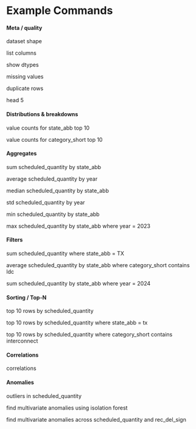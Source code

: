 # **Example Commands**



#### **Meta / quality**



dataset shape

list columns

show dtypes

missing values

duplicate rows

head 5



#### **Distributions \& breakdowns**



value counts for state\_abb top 10

value counts for category\_short top 10





#### **Aggregates**



sum scheduled\_quantity by state\_abb

average scheduled\_quantity by year

median scheduled\_quantity by state\_abb

std scheduled\_quantity by year

min scheduled\_quantity by state\_abb

max scheduled\_quantity by state\_abb where year = 2023





#### **Filters**



sum scheduled\_quantity where state\_abb = TX

average scheduled\_quantity by state\_abb where category\_short contains ldc

sum scheduled\_quantity by state\_abb where year = 2024





#### **Sorting / Top-N**



top 10 rows by scheduled\_quantity

top 10 rows by scheduled\_quantity where state\_abb = tx

top 10 rows by scheduled\_quantity where category\_short contains interconnect



#### **Correlations**



correlations





#### **Anomalies**



outliers in scheduled\_quantity

find multivariate anomalies using isolation forest

find multivariate anomalies across scheduled\_quantity and rec\_del\_sign











